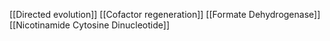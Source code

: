 [[Directed evolution]]
[[Cofactor regeneration]]
[[Formate Dehydrogenase]]
[[Nicotinamide Cytosine Dinucleotide]]
